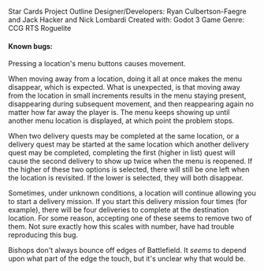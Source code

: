 Star Cards Project Outline
Designer/Developers: Ryan Culbertson-Faegre and Jack Hacker and Nick Lombardi
Created with: Godot 3
Game Genre: CCG RTS Roguelite

#### Known bugs:

Pressing a location's menu buttons causes movement.

When moving away from a location, doing it all at once makes the menu disappear, which is expected. What is unexpected, is that moving away from the location in small increments results in the menu staying present, disappearing during subsequent movement, and then reappearing again no matter how far away the player is. The menu keeps showing up until another menu location is displayed, at which point the problem stops.

When two delivery quests may be completed at the same location, or a delivery quest may be started at the same location which another delivery quest may be completed, completing the first (higher in list) quest will cause the second delivery to show up twice when the menu is reopened. If the higher of these two options is selected, there will still be one left when the location is revisited. If the lower is selected, they will both disappear.

Sometimes, under unknown conditions, a location will continue allowing you to start a delivery mission. If you start this delivery mission four times (for example), there will be four deliveries to complete at the destination location. For some reason, accepting one of these seems to remove two of them. Not sure exactly how this scales with number, have had trouble reproducing this bug.

Bishops don't always bounce off edges of Battlefield. It *seems* to depend upon what part of the edge the touch, but it's unclear why that would be.